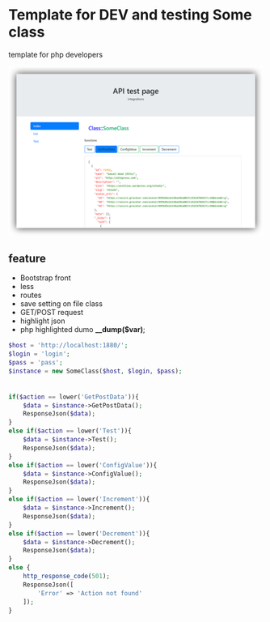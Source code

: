 # Template for DEV and testing Some class

template for php developers

![screenshot](screenshot.png)

## feature
- Bootstrap front
- less 
- routes
- save setting on file class
- GET/POST request
- highlight json
- php highlighted dumo **__dump($var)**;

```php
$host = 'http://localhost:1880/';
$login = 'login';
$pass = 'pass';
$instance = new SomeClass($host, $login, $pass);


if($action == lower('GetPostData')){
    $data = $instance->GetPostData();
    ResponseJson($data);
}
else if($action == lower('Test')){
    $data = $instance->Test();
    ResponseJson($data);
}
else if($action == lower('ConfigValue')){
    $data = $instance->ConfigValue();
    ResponseJson($data);
}
else if($action == lower('Increment')){
    $data = $instance->Increment();
    ResponseJson($data);
}
else if($action == lower('Decrement')){
    $data = $instance->Decrement();
    ResponseJson($data);
}
else {
    http_response_code(501);
    ResponseJson([
        'Error' => 'Action not found'
    ]);
}
```